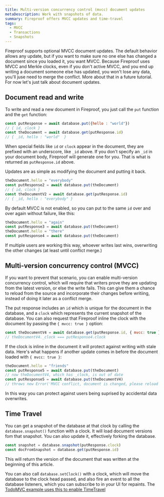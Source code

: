```yaml
---
title: Multi-version concurrency control (mvcc) document updates
metaDescription: Work with snapshots of data.
summary: Fireproof offers MVCC updates and time-travel
tags:
  - MVCC
  - Transactions
  - Snapshots
---
```

Fireproof supports optional MVCC document updates. The default behavior allows any update, but if you want to make sure no one else has changed a document since you loaded it, you want MVCC. Because Fireproof uses MVCC and Merkle clocks, even if you don't active MVCC, and you end up writing a document someone else has updated, you won't lose any data, you'll juse need to merge the conflict. More about that in a future tutorial. For now let's just talk about document updates.

## Document read and write

To write and read a new document in Fireproof, you just call the `put` function and the `get` function:

```js
const putResponse = await database.put({hello : "world"})
// { id, clock }
const theDocument = await database.get(putResponse.id)
// { _id, hello : "world"  }
```

When special fields like `id` or `clock` appear in the document, they are prefixed with an underscore, like `_id` above. If you don't specify an `_id` in your document body, Fireproof will generate one for you. That is what is returned as `putResponse.id` above.

Updates are as simple as modifying the document and putting it back.

```js
theDocument.hello = "everybody"
const putResponse2 = await database.put(theDocument)
// { id, clock }
const theDocumentV2 = await database.get(putResponse.id)
// { _id, hello : "everybody" }
```

By default MVCC is not enabled, so you can put to the same `id` over and over again without failure, like this:

```js
theDocument.hello = "again"
const putResponse3 = await database.put(theDocument)
theDocument.hello = "there"
const putResponse4 = await database.put(theDocument)
```

If multiple users are working this way, whoever writes last wins, overwriting the other changes (at least until conflict merge.)

## Multi-version concurrency control (MVCC)

If you want to prevent that scenario, you can enable multi-version concurrency control, which will require that writers prove they are updating from the latest version, or else the write fails. This can give them a chance to reload from the source and incorporate their changes before writiing, instead of doing it later as a conflict merge.

The put response includes an `id` which is unique for the document in the database, and a `clock` which represents the current snapshot of the database. You can also request that Fireproof inline the clock with the document by passing the `{ mvcc: true }` option:

```js
const theDocumentV4 = await database.get(putResponse.id, { mvcc: true })
// theDocumentV4._clock === putResponse4.clock
```

If the clock is inline in the document it will protect against writing with stale data. Here's what happens if another update comes in before the document loaded with `{ mvcc: true }`:

```js
theDocument.hello = "friends"
const putResponse5 = await database.put(theDocument)
// now theDocumentV4, which has _clock, is out of date
const putResponse5 = await database.put(theDocumentV4)
// throws new Error('MVCC conflict, document is changed, please reload the document and try again.')
```

In this way you can protect against users being suprised by accidental data overwrites.

## Time Travel

You can get a snapshot of the database at that clock by calling the `database.snapshot()` function with a clock. It will load document versions fom that snapshot. You can also update it, effectively forking the database.

```js
const snapshot = database.snapshot(putResponse.clock)
const docFromSnapshot = database.get(putResponse.id)
```

This will return the version of the document that was written at the beginning of this article.

You can also call `database.setClock()` with a clock, which will move the database to the clock head passed, and also fire an event to all the database listeners, which you can subscribe to in your UI for repaints. The [TodoMVC example uses this to enable TimeTravel](https://github.com/fireproof-storage/fireproof/blob/83653245b2cbbef8f6b89b0cf8979369c72e7150/examples/todomvc/src/components/TimeTravel.tsx#L29)


